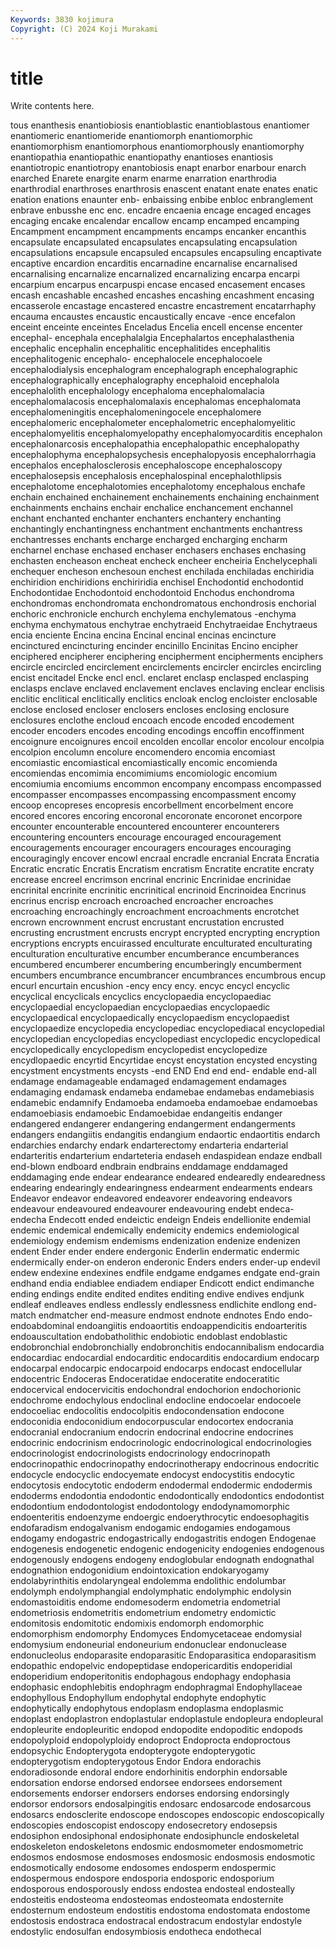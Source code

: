 ```yaml
---
Keywords: 3830 kojimura
Copyright: (C) 2024 Koji Murakami
---
```


# title

Write contents here.



tous enanthesis enantiobiosis enantioblastic enantioblastous enantiomer
enantiomeric enantiomeride enantiomorph enantiomorphic enantiomorphism enantiomorphous enantiomorphously enantiomorphy enantiopathia enantiopathic
enantiopathy enantioses enantiosis enantiotropic enantiotropy enantobiosis enapt enarbor enarbour enarch
enarched Enarete enargite enarm enarme enarration enarthrodia enarthrodial enarthroses enarthrosis
enascent enatant enate enates enatic enation enations enaunter enb- enbaissing
enbibe enbloc enbranglement enbrave enbusshe enc enc. encadre encaenia encage
encaged encages encaging encake encalendar encallow encamp encamped encamping Encampment
encampment encampments encamps encanker encanthis encapsulate encapsulated encapsulates encapsulating encapsulation
encapsulations encapsule encapsuled encapsules encapsuling encaptivate encaptive encardion encarditis encarnadine
encarnalise encarnalised encarnalising encarnalize encarnalized encarnalizing encarpa encarpi encarpium encarpus
encarpuspi encase encased encasement encases encash encashable encashed encashes encashing
encashment encasing encasserole encastage encastered encastre encastrement encatarrhaphy encauma encaustes
encaustic encaustically encave -ence encefalon enceint enceinte enceintes Enceladus Encelia
encell encense encenter encephal- encephala encephalalgia Encephalartos encephalasthenia encephalic encephalin
encephalitic encephalitides encephalitis encephalitogenic encephalo- encephalocele encephalocoele encephalodialysis encephalogram encephalograph
encephalographic encephalographically encephalography encephaloid encephalola encephalolith encephalology encephaloma encephalomalacia encephalomalacosis
encephalomalaxis encephalomas encephalomata encephalomeningitis encephalomeningocele encephalomere encephalomeric encephalometer encephalometric encephalomyelitic
encephalomyelitis encephalomyelopathy encephalomyocarditis encephalon encephalonarcosis encephalopathia encephalopathic encephalopathy encephalophyma encephalopsychesis
encephalopyosis encephalorrhagia encephalos encephalosclerosis encephaloscope encephaloscopy encephalosepsis encephalosis encephalospinal encephalothlipsis
encephalotome encephalotomies encephalotomy encephalous enchafe enchain enchained enchainement enchainements enchaining
enchainment enchainments enchains enchair enchalice enchancement enchannel enchant enchanted enchanter
enchanters enchantery enchanting enchantingly enchantingness enchantment enchantments enchantress enchantresses enchants
encharge encharged encharging encharm encharnel enchase enchased enchaser enchasers enchases
enchasing enchasten encheason encheat encheck encheer encheiria Enchelycephali enchequer encheson
enchesoun enchest enchilada enchiladas enchiridia enchiridion enchiridions enchiriridia enchisel Enchodontid
enchodontid Enchodontidae Enchodontoid enchodontoid Enchodus enchondroma enchondromas enchondromata enchondromatous enchondrosis
enchorial enchoric enchronicle enchurch enchylema enchylematous -enchyma enchyma enchymatous enchytrae
enchytraeid Enchytraeidae Enchytraeus encia enciente Encina encina Encinal encinal encinas
encincture encinctured encincturing encinder encinillo Encinitas Encino encipher enciphered encipherer
enciphering encipherment encipherments enciphers encircle encircled encirclement encirclements encircler encircles
encircling encist encitadel Encke encl encl. enclaret enclasp enclasped enclasping
enclasps enclave enclaved enclavement enclaves enclaving enclear enclisis enclitic enclitical
enclitically enclitics encloak enclog encloister enclosable enclose enclosed encloser enclosers
encloses enclosing enclosure enclosures enclothe encloud encoach encode encoded encodement
encoder encoders encodes encoding encodings encoffin encoffinment encoignure encoignures encoil
encolden encollar encolor encolour encolpia encolpion encolumn encolure encomendero encomia
encomiast encomiastic encomiastical encomiastically encomic encomienda encomiendas encomimia encomimiums encomiologic
encomium encomiumia encomiums encommon encompany encompass encompassed encompasser encompasses encompassing
encompassment encomy encoop encopreses encopresis encorbellment encorbelment encore encored encores
encoring encoronal encoronate encoronet encorpore encounter encounterable encountered encounterer encounterers
encountering encounters encourage encouraged encouragement encouragements encourager encouragers encourages encouraging
encouragingly encover encowl encraal encradle encranial Encrata Encratia Encratic encratic
Encratis Encratism encratism Encratite encratite encraty encrease encreel encrimson encrinal
encrinic Encrinidae encrinidae encrinital encrinite encrinitic encrinitical encrinoid Encrinoidea Encrinus
encrinus encrisp encroach encroached encroacher encroaches encroaching encroachingly encroachment encroachments
encrotchet encrown encrownment encrust encrustant encrustation encrusted encrusting encrustment encrusts
encrypt encrypted encrypting encryption encryptions encrypts encuirassed enculturate enculturated enculturating
enculturation enculturative encumber encumberance encumberances encumbered encumberer encumbering encumberingly encumberment
encumbers encumbrance encumbrancer encumbrances encumbrous encup encurl encurtain encushion -ency
ency ency. encyc encycl encyclic encyclical encyclicals encyclics encyclopaedia encyclopaediac
encyclopaedial encyclopaedian encyclopaedias encyclopaedic encyclopaedical encyclopaedically encyclopaedism encyclopaedist encyclopaedize encyclopedia
encyclopediac encyclopediacal encyclopedial encyclopedian encyclopedias encyclopediast encyclopedic encyclopedical encyclopedically encyclopedism
encyclopedist encyclopedize encydlopaedic encyrtid Encyrtidae encyst encystation encysted encysting encystment
encystments encysts -end END End end end- endable end-all endamage
endamageable endamaged endamagement endamages endamaging endamask endameba endamebae endamebas endamebiasis
endamebic endamnify Endamoeba endamoeba endamoebae endamoebas endamoebiasis endamoebic Endamoebidae endangeitis
endanger endangered endangerer endangering endangerment endangerments endangers endangiitis endangitis endangium
endaortic endaortitis endarch endarchies endarchy endark endarterectomy endarteria endarterial endarteritis
endarterium endarteteria endaseh endaspidean endaze endball end-blown endboard endbrain endbrains
enddamage enddamaged enddamaging ende endear endearance endeared endearedly endearedness endearing
endearingly endearingness endearment endearments endears Endeavor endeavor endeavored endeavorer endeavoring
endeavors endeavour endeavoured endeavourer endeavouring endebt endeca- endecha Endecott ended
endeictic endeign Endeis endellionite endemial endemic endemical endemically endemicity endemics
endemiological endemiology endemism endemisms endenization endenize endenizen endent Ender ender
endere endergonic Enderlin endermatic endermic endermically ender-on enderon enderonic Enders
enders ender-up endevil endew endexine endexines endfile endgame endgames endgate
end-grain endhand endia endiablee endiadem endiaper Endicott endict endimanche ending
endings endite endited endites enditing endive endives endjunk endleaf endleaves
endless endlessly endlessness endlichite endlong end-match endmatcher end-measure endmost endnote
endnotes Endo endo- endoabdominal endoangiitis endoaortitis endoappendicitis endoarteritis endoauscultation endobatholithic
endobiotic endoblast endoblastic endobronchial endobronchially endobronchitis endocannibalism endocardia endocardiac endocardial
endocarditic endocarditis endocardium endocarp endocarpal endocarpic endocarpoid endocarps endocast endocellular
endocentric Endoceras Endoceratidae endoceratite endoceratitic endocervical endocervicitis endochondral endochorion endochorionic
endochrome endochylous endoclinal endocline endocoelar endocoele endocoeliac endocolitis endocolpitis endocondensation
endocone endoconidia endoconidium endocorpuscular endocortex endocrania endocranial endocranium endocrin endocrinal
endocrine endocrines endocrinic endocrinism endocrinologic endocrinological endocrinologies endocrinologist endocrinologists endocrinology
endocrinopath endocrinopathic endocrinopathy endocrinotherapy endocrinous endocritic endocycle endocyclic endocyemate endocyst
endocystitis endocytic endocytosis endocytotic endoderm endodermal endodermic endodermis endoderms endodontia
endodontic endodontically endodontics endodontist endodontium endodontologist endodontology endodynamomorphic endoenteritis endoenzyme
endoergic endoerythrocytic endoesophagitis endofaradism endogalvanism endogamic endogamies endogamous endogamy endogastric
endogastrically endogastritis endogen Endogenae endogenesis endogenetic endogenic endogenicity endogenies endogenous
endogenously endogens endogeny endoglobular endognath endognathal endognathion endogonidium endointoxication endokaryogamy
endolabyrinthitis endolaryngeal endolemma endolithic endolumbar endolymph endolymphangial endolymphatic endolymphic endolysin
endomastoiditis endome endomesoderm endometria endometrial endometriosis endometritis endometrium endometry endomictic
endomitosis endomitotic endomixis endomorph endomorphic endomorphism endomorphy Endomyces Endomycetaceae endomysial
endomysium endoneurial endoneurium endonuclear endonuclease endonucleolus endoparasite endoparasitic Endoparasitica endoparasitism
endopathic endopelvic endopeptidase endopericarditis endoperidial endoperidium endoperitonitis endophagous endophagy endophasia
endophasic endophlebitis endophragm endophragmal Endophyllaceae endophyllous Endophyllum endophytal endophyte endophytic
endophytically endophytous endoplasm endoplasma endoplasmic endoplast endoplastron endoplastular endoplastule endopleura
endopleural endopleurite endopleuritic endopod endopodite endopoditic endopods endopolyploid endopolyploidy endoproct
Endoprocta endoproctous endopsychic Endopterygota endopterygote endopterygotic endopterygotism endopterygotous Endor Endora
endorachis endoradiosonde endoral endore endorhinitis endorphin endorsable endorsation endorse endorsed
endorsee endorsees endorsement endorsements endorser endorsers endorses endorsing endorsingly endorsor
endorsors endosalpingitis endosarc endosarcode endosarcous endosarcs endosclerite endoscope endoscopes endoscopic
endoscopically endoscopies endoscopist endoscopy endosecretory endosepsis endosiphon endosiphonal endosiphonate endosiphuncle
endoskeletal endoskeleton endoskeletons endosmic endosmometer endosmometric endosmos endosmose endosmoses endosmosic
endosmosis endosmotic endosmotically endosome endosomes endosperm endospermic endospermous endospore endosporia
endosporic endosporium endosporous endosporously endoss endostea endosteal endosteally endosteitis endosteoma
endosteomas endosteomata endosternite endosternum endosteum endostitis endostoma endostomata endostome endostosis
endostraca endostracal endostracum endostylar endostyle endostylic endosulfan endosymbiosis endotheca endothecal
